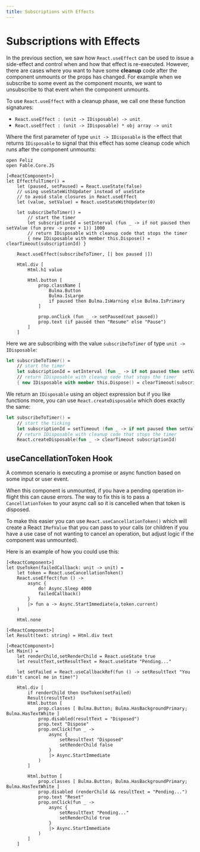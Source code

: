 ```yaml
---
title: Subscriptions with Effects
---
```


# Subscriptions with Effects

In the previous section, we saw how `React.useEffect` can be used to issue a side-effect and control when and how that effect is re-executed. However, there are cases where you want to have some **cleanup** code after the component unmounts or the props has changed. For example when we subscribe to some event as the component mounts, we want to unsubscribe to that event when the component unmounts.

To use `React.useEffect` with a cleanup phase, we call one these function signatures:
 - `React.useEffect : (unit -> IDisposable) -> unit`
 - `React.useEffect : (unit -> IDisposable) * obj array -> unit`

Where the first parameter of type `unit -> IDisposable` is the effect that returns `IDisposable` to signal that this effect has some cleanup code which runs after the component unmounts:

```fsharp:effectful-timer
open Feliz
open Fable.Core.JS

[<ReactComponent>]
let EffectfulTimer() =
    let (paused, setPaused) = React.useState(false)
    // using useStateWithUpdater instead of useState
    // to avoid stale closures in React.useEffect
    let (value, setValue) = React.useStateWithUpdater(0)

    let subscribeToTimer() =
        // start the timer
        let subscriptionId = setInterval (fun _ -> if not paused then setValue (fun prev -> prev + 1)) 1000
        // return IDisposable with cleanup code that stops the timer
        { new IDisposable with member this.Dispose() = clearTimeout(subscriptionId) }

    React.useEffect(subscribeToTimer, [| box paused |])

    Html.div [
        Html.h1 value

        Html.button [
            prop.className [
                Bulma.Button
                Bulma.IsLarge
                if paused then Bulma.IsWarning else Bulma.IsPrimary
            ]

            prop.onClick (fun _ -> setPaused(not paused))
            prop.text (if paused then "Resume" else "Pause")
        ]
    ]
```
Here we are subscribing with the value `subscribeToTimer` of type `unit -> IDisposable`:
```fsharp
let subscribeToTimer() =
    // start the timer
    let subscriptionId = setInterval (fun _ -> if not paused then setValue (fun prev -> prev  + 1)) 1000
    // return IDisposable with cleanup code that stops the timer
    { new IDisposable with member this.Dispose() = clearTimeout(subscriptionId) }
```
We return an `IDisposable` using an object expression but if you like functions more, you can use `React.createDisposable` which does exactly the same:
```fsharp
let subscribeToTimer() =
    // start the ticking
    let subscriptionId = setTimeout (fun _ -> if not paused then setValue (fun prev -> prev  + 1)) 1000
    // return IDisposable with cleanup code that stops the timer
    React.createDisposable(fun _ -> clearTimeout subscriptionId)
```

## useCancellationToken Hook

A common scenario is executing a promise or async function based on some
input or user event.

When this component is unmounted, if you have a pending operation in-flight
this can cause errors. The way to fix this is to pass a `CancellationToken`
to your async call so it is cancelled when that token is disposed.

To make this easier you can use `React.useCancellationToken()` which will
create a React `IRefValue` that you can pass to your calls (or children
if you have a use case of not wanting to cancel an operation, but adjust logic
if the component was unmounted).

Here is an example of how you could use this:

```fsharp:effectful-usecancellationtoken
[<ReactComponent>]
let UseToken(failedCallback: unit -> unit) =
    let token = React.useCancellationToken()
    React.useEffect(fun () ->
        async {
            do! Async.Sleep 4000
            failedCallback()
        }
        |> fun a -> Async.StartImmediate(a,token.current)
    )

    Html.none

[<ReactComponent>]
let Result(text: string) = Html.div text

[<ReactComponent>]
let Main() =
    let renderChild,setRenderChild = React.useState true
    let resultText,setResultText = React.useState "Pending..."

    let setFailed = React.useCallbackRef(fun () -> setResultText "You didn't cancel me in time!")

    Html.div [
        if renderChild then UseToken(setFailed)
        Result(resultText)
        Html.button [
            prop.classes [ Bulma.Button; Bulma.HasBackgroundPrimary; Bulma.HasTextWhite ]
            prop.disabled(resultText = "Disposed")
            prop.text "Dispose"
            prop.onClick(fun _ ->
                async {
                    setResultText "Disposed"
                    setRenderChild false
                }
                |> Async.StartImmediate
            )
        ]

        Html.button [
            prop.classes [ Bulma.Button; Bulma.HasBackgroundPrimary; Bulma.HasTextWhite ]
            prop.disabled (renderChild && resultText = "Pending...")
            prop.text "Reset"
            prop.onClick(fun _ ->
                async {
                    setResultText "Pending..."
                    setRenderChild true
                }
                |> Async.StartImmediate
            )
        ]
    ]
```
